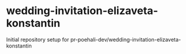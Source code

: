 # wedding-invitation-elizaveta-konstantin

Initial repository setup for pr-poehali-dev/wedding-invitation-elizaveta-konstantin